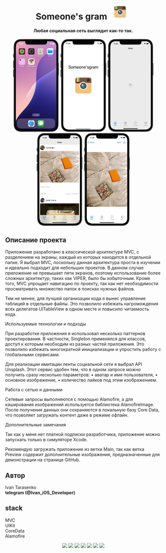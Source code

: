 <div align="center">
<br>
<h1>Someone's gram <img src="/Preview/icon.png" width="50" height="50" hspace="10"/></h1> 
</div>

<div align="center">
<h4>Любая социальная сеть выглядит как-то так.</h4>
</div>

<p align="center">
<img src="/Preview/Homescreen.png" width="149" height="300"/>
<img src="/Preview/Launchscreen.png" width="149" height="300"/>
<img src="/Preview/Loadscreen.png" width="149" height="300"/>
<img src="/Preview/Mainscreen.png" width="149" height="300"/>
<img src="/Preview/Detailscreen.png" width="149" height="300"/>
</p>

## Описание проекта

Приложение разработано в классической архитектуре MVC, с разделением на экраны, каждый из которых находится в отдельной папке. Я выбрал MVC, поскольку данная архитектура проста в изучении и идеально подходит для небольших проектов. В данном случае приложение не превышает пяти экранов, поэтому использование более сложных архитектур, таких как VIPER, было бы избыточным. Кроме того, MVC упрощает навигацию по проекту, так как нет необходимости просматривать множество папок в поисках нужных файлов.

Тем не менее, для лучшей организации кода я вынес управление таблицей в отдельные файлы. Это позволило избежать нагромождения всех делегатов UITableView в одном месте и повысило читаемость кода.

Используемые технологии и подходы

При разработке приложения я использовал несколько паттернов проектирования. В частности, Singleton применялся для классов, доступ к которым необходим из разных частей приложения. Это позволило избежать многократной инициализации и упростить работу с глобальными сервисами.

Для реализации имитации ленты социальной сети я выбрал API Unsplash. Этот сервис удобен тем, что в одном запросе можно получить сразу несколько параметров:
    •    аватар и имя пользователя,
    •    основное изображение,
    •    количество лайков под этим изображением.

Работа с сетью и данными

Сетевые запросы выполняются с помощью Alamofire, а для кэширования изображений используется библиотека AlamofireImage. После получения данных они сохраняются в локальную базу Core Data, что позволяет загружать контент даже в режиме офлайн.

Дополнительные замечания

Так как у меня нет платной подписки разработчика, приложение можно запускать только в симуляторе Xcode.

Рекомендую загружать приложение из ветки Main, так как ветка Preview содержит дополнительные изображения, предназначенные для демонстрации на странице GitHub.

## Автор
Ivan Tarasenko  
**telegram (@Ivan_iOS_Developer)**

## stack
MVC  
UIKit  
CoreData  
Alamofire  

<p align="center">
<a href="https://github.com/realm/SwiftLint" alt="SwiftLint badge">
<img src="https://img.shields.io/badge/CodeStyle-SwiftLint-blueviolet"></a>
<a href="https://github.com/Ivan-Tarasenko/Someone-s-gram/blob/main/LICENSE.txt">
<img src="https://img.shields.io/badge/license-MIT-green?style=flat"></a>
<a><img src="https://img.shields.io/github/commit-activity/y/Ivan-Tarasenko/Someone-s-gram"></a>
<a><img src="https://img.shields.io/github/directory-file-count/Ivan-Tarasenko/Someone-s-gram"></a>
<a><img src="https://img.shields.io/github/repo-size/Ivan-Tarasenko/Someone-s-gram"></a>
<a><img src="https://img.shields.io/github/issues-pr-closed/Ivan-Tarasenko/Someone-s-gram?color=yellowgreen"></a>
<a><img src="https://img.shields.io/badge/language-Swift%205-orange.svg"></a>
</p>

